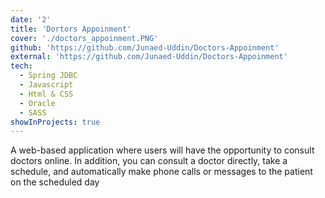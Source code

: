 ```yaml
---
date: '2'
title: 'Dortors Appoinment'
cover: './doctors_appoinment.PNG'
github: 'https://github.com/Junaed-Uddin/Doctors-Appoinment'
external: 'https://github.com/Junaed-Uddin/Doctors-Appoinment'
tech:
  - Spring JDBC
  - Javascript
  - Html & CSS
  - Oracle
  - SASS
showInProjects: true
---
```


A web-based application where users will have the opportunity to consult 
doctors online. In addition, you can consult a doctor directly, take a schedule, and 
automatically make phone calls or messages to the patient on the scheduled day